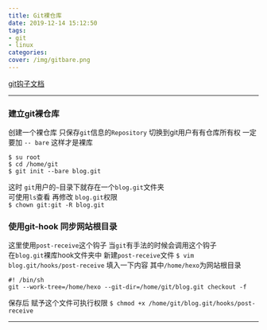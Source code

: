 ```yaml
---
title: Git裸仓库
date: 2019-12-14 15:12:50
tags: 
- git
- linux
categories:
cover: /img/gitbare.png
---
```


[git钩子文档](https://git-scm.com/book/zh/v2/自定义-Git-Git-钩子)  
***

###  建立git裸仓库
创建一个裸仓库 只保存`git`信息的`Repository`
切换到git用户有有仓库所有权 
一定要加 `-- bare` 这样才是裸库
``` git
$ su root 
$ cd /home/git
$ git init --bare blog.git
```
这时 `git`用户的`~`目录下就存在一个`blog.git`文件夹  
可使用`ls`查看 再修改 `blog.git`权限  
`$ chown git:git -R blog.git`

### 使用git-hook 同步网站根目录
这里使用`post-receive`这个钩子 当`git`有手法的时候会调用这个钩子  
在`blog.git`裸库hook文件夹中 新建`post-receive`文件
`$ vim blog.git/hooks/post-receive`
填入一下内容 其中`/home/hexo`为网站根目录
``` git
#! /bin/sh
git --work-tree=/home/hexo --git-dir=/home/git/blog.git checkout -f
```
保存后 赋予这个文件可执行权限
`$ chmod +x /home/git/blog.git/hooks/post-receive`

***